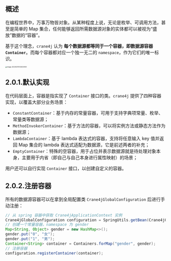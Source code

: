 ## 概述

在编程世界中，万事万物皆对象。从某种程度上说，无论是枚举、可调用方法，甚至是简单的 Map 集合，任何能够返回所需数据源对象的实体都可以被视为“盛放”数据的“容器”。

基于这个理念，`crane4j` 认为 **每个数据源都等同于一个容器，即数据源容器 `Container`**。而每个容器都对应一个独一无二的 `namespace`，作为它们的唯一标识。

<img src="https://img.xiajibagao.top/image-20230210133633050.png" alt="image-20230210133633050" style="zoom: 33%;" />

## 2.0.1.默认实现

在代码层面上，容器是指实现了 `Container` 接口的类。`crane4j` 提供了四种容器实现，以覆盖大部分业务场景：

- `ConstantContainer`：基于内存的常量容器，可用于支持字典项常量、枚举、常量类等数据源；
- `MethodInvokerContainer`：基于方法的容器，可以将实例方法或静态方法作为数据源；
- `LambdaContainer`：基于 lambda 表达式的容器，支持将任意输入 key 值并返回 Map 集合的 lambda 表达式适配为数据源，它是前述两者的补充；
- `EmptyContainer`：特殊的空容器，用于占位并表示数据源就是待处理对象本身，主要用于内省（即自己与自己本身进行属性映射）的场景；

用户还可以自行实现 `Container` 接口，以创建自定义的容器。

## 2.0.2.注册容器

所有的数据源容器可以在拿到全局配置类 `Crane4jGlobalConfiguration` 后进行手动注册：

~~~java
// 从 spring 容器中获取 Crane4jApplicationContext 实例
Crane4jGlobalConfiguration configuration = SpringUtils.getBean(Crane4jGlobalConfiguration.class);
// 创建一个常量容器，namespace 为 gender
Map<String, Object> gender = new HashMap<>();
gender.put("0", "女");
gender.put("1", "男");
Container<String> container = Containers.forMap("gender", gender);
// 注册容器
configuration.registerContainer(container);
~~~

